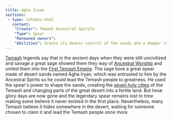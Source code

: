 ```yaml
---
title: Agha Iryan
sections:
 - type: infobox.html
   content:
    "Creator": Temash Ancestral Spirits
    "Type": Spear
    "Renowned owners": 
    "Abilities": Grants its bearer control of the sands and a deeper conexion with the Spirit world
---
```


[Temash](https://raldamain.com/en/ideas/cultures/temash.html) legends say that in the ancient days when they were still uncivilized and savage a great sage showed them they way of [Ancestral Worship](https://raldamain.com/en/ideas/religious%20groups/temash%20ancestral%20worship.html) and united them into the [First Temash Empire](https://raldamain.com/en/ideas/nations/tamashkhan_empire.html). The sage bore a great spear made of desert sands named Agha Iryan, which was entrusted to him by the Ancestral Spirits so he could lead the Temash people to greatness. He used the spear's power to shape the sands, creating the [seven holy cities](https://raldamain.com/en/locations/artificial/holy%20sites/seven%20holy%20cities.html) of the Temash and changing parts of the great desert into a fertile land. But hese glory days are now gone and the legendary spear remains lost to time making some believe it never existed in the first place. Nevertheless, many Temash believe it hides somewhere in the desert, waiting for someone chosen to claim it and lead the Temash people once more.
